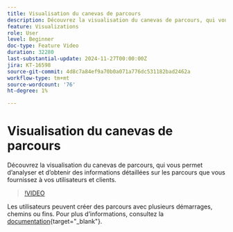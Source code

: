 ```yaml
---
title: Visualisation du canevas de parcours
description: Découvrez la visualisation du canevas de parcours, qui vous permet d’analyser et d’obtenir des informations détaillées sur les parcours que vous fournissez à vos utilisateurs et clients.
feature: Visualizations
role: User
level: Beginner
doc-type: Feature Video
duration: 32280
last-substantial-update: 2024-11-27T00:00:00Z
jira: KT-16598
source-git-commit: 4d8c7a84ef9a70b0a071a776dc531182bad2462a
workflow-type: tm+mt
source-wordcount: '76'
ht-degree: 1%

---
```



# Visualisation du canevas de parcours

Découvrez la visualisation du canevas de parcours, qui vous permet d’analyser et d’obtenir des informations détaillées sur les parcours que vous fournissez à vos utilisateurs et clients.

>[!VIDEO](https://video.tv.adobe.com/v/3440628/?learn=on&captions=fre_fr)

Les utilisateurs peuvent créer des parcours avec plusieurs démarrages, chemins ou fins. Pour plus d’informations, consultez la [documentation](https://experienceleague.adobe.com/fr/docs/analytics-platform/using/cja-workspace/visualizations/journey-canvas/journey-canvas){target="_blank"}.